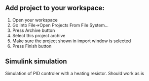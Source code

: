## Add project to your workspace:
  1. Open your workspace
  2. Go into File->Open Projects From File System...
  3. Press Archive button
  4. Select this project archive
  5. Make sure the project shown in import window is selected
  6. Press Finish button
## Simulink simulation
Simulation of PID controler with a heating resistor.
Should work as is
